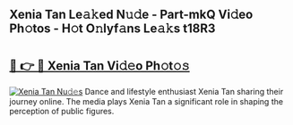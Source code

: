## Xenia Tan Le𝚊𝚔ed N𝚞𝚍e - Part-mkQ Vi𝚍eo Ph𝚘tos - H𝚘t O𝚗lyf𝚊ns Le𝚊𝚔s t18R3

# <h2><a href="http://hfcm6u.feru.top/?c=Xenia+Tan">🔗 👉 🔴 Xenia Tan Vi𝚍𝚎o Ph𝚘t𝚘𝚜</a></h2>

[![Xenia Tan Nu𝚍𝚎s](https://i.imgur.com/0TWrTi3.gif)](http://hfcm6u.feru.top/?c=Xenia+Tan)
Dance and lifestyle enthusiast Xenia Tan sharing their journey online. The media plays Xenia Tan a significant role in shaping the perception of public figures. 
